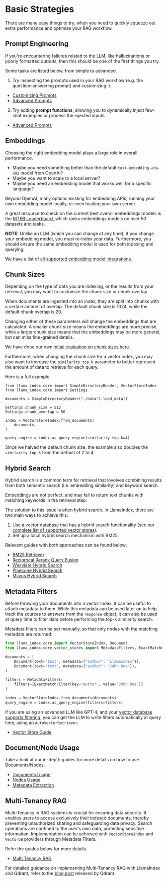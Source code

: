 # Basic Strategies

There are many easy things to try, when you need to quickly squeeze out extra performance and optimize your RAG workflow.

## Prompt Engineering

If you're encountering failures related to the LLM, like hallucinations or poorly formatted outputs, then this
should be one of the first things you try.

Some tasks are listed below, from simple to advanced.

1. Try inspecting the prompts used in your RAG workflow (e.g. the question–answering prompt) and customizing it.

- [Customizing Prompts](/python/examples/prompts/prompt_mixin)
- [Advanced Prompts](/python/examples/prompts/advanced_prompts)

2. Try adding **prompt functions**, allowing you to dynamically inject few-shot examples or process the injected inputs.

- [Advanced Prompts](/python/examples/prompts/advanced_prompts)

## Embeddings

Choosing the right embedding model plays a large role in overall performance.

- Maybe you need something better than the default `text-embedding-ada-002` model from OpenAI?
- Maybe you want to scale to a local server?
- Maybe you need an embedding model that works well for a specific language?

Beyond OpenAI, many options existing for embedding APIs, running your own embedding model locally, or even hosting your own server.

A great resource to check on the current best overall embeddings models is the [MTEB Leaderboard](https://huggingface.co/spaces/mteb/leaderboard), which ranks embeddings models on over 50 datasets and tasks.

**NOTE:** Unlike an LLM (which you can change at any time), if you change your embedding model, you must re-index your data. Furthermore, you should ensure the same embedding model is used for both indexing and querying.

We have a list of [all supported embedding model integrations](/python/framework/module_guides/models/embeddings).

## Chunk Sizes

Depending on the type of data you are indexing, or the results from your retrieval, you may want to customize the chunk size or chunk overlap.

When documents are ingested into an index, they are split into chunks with a certain amount of overlap. The default chunk size is 1024, while the default chunk overlap is 20.

Changing either of these parameters will change the embeddings that are calculated. A smaller chunk size means the embeddings are more precise, while a larger chunk size means that the embeddings may be more general, but can miss fine-grained details.

We have done our own [initial evaluation on chunk sizes here](https://blog.llamaindex.ai/evaluating-the-ideal-chunk-size-for-a-rag-system-using-llamaindex-6207e5d3fec5).

Furthermore, when changing the chunk size for a vector index, you may also want to increase the `similarity_top_k` parameter to better represent the amount of data to retrieve for each query.

Here is a full example:

```
from llama_index.core import SimpleDirectoryReader, VectorStoreIndex
from llama_index.core import Settings

documents = SimpleDirectoryReader("./data").load_data()

Settings.chunk_size = 512
Settings.chunk_overlap = 50

index = VectorStoreIndex.from_documents(
    documents,
)

query_engine = index.as_query_engine(similarity_top_k=4)
```

Since we halved the default chunk size, the example also doubles the `similarity_top_k` from the default of 2 to 4.

## Hybrid Search

Hybrid search is a common term for retrieval that involves combining results from both semantic search (i.e. embedding similarity) and keyword search.

Embeddings are not perfect, and may fail to return text chunks with matching keywords in the retrieval step.

The solution to this issue is often hybrid search. In LlamaIndex, there are two main ways to achieve this:

1. Use a vector database that has a hybrid search functionality (see [our complete list of supported vector stores](/python/framework/module_guides/storing/vector_stores)).
2. Set up a local hybrid search mechanism with BM25.

Relevant guides with both approaches can be found below:

- [BM25 Retriever](/python/examples/retrievers/bm25_retriever)
- [Reciprocal Rerank Query Fusion](/python/examples/retrievers/reciprocal_rerank_fusion)
- [Weaviate Hybrid Search](/python/examples/vector_stores/weaviateindexdemo-hybrid)
- [Pinecone Hybrid Search](/python/examples/vector_stores/pineconeindexdemo-hybrid)
- [Milvus Hybrid Search](/python/examples/vector_stores/milvushybridindexdemo)

## Metadata Filters

Before throwing your documents into a vector index, it can be useful to attach metadata to them. While this metadata can be used later on to help track the sources to answers from the `response` object, it can also be used at query time to filter data before performing the top-k similarity search.

Metadata filters can be set manually, so that only nodes with the matching metadata are returned:

```python
from llama_index.core import VectorStoreIndex, Document
from llama_index.core.vector_stores import MetadataFilters, ExactMatchFilter

documents = [
    Document(text="text", metadata={"author": "LlamaIndex"}),
    Document(text="text", metadata={"author": "John Doe"}),
]

filters = MetadataFilters(
    filters=[ExactMatchFilter(key="author", value="John Doe")]
)

index = VectorStoreIndex.from_documents(documents)
query_engine = index.as_query_engine(filters=filters)
```

If you are using an advanced LLM like GPT-4, and your [vector database supports filtering](/python/framework/module_guides/storing/vector_stores), you can get the LLM to write filters automatically at query time, using an `AutoVectorRetriever`.

- [Vector Store Guide](/python/framework/module_guides/indexing/vector_store_guide)

## Document/Node Usage

Take a look at our in-depth guides for more details on how to use Documents/Nodes.

- [Documents Usage](/python/framework/module_guides/loading/documents_and_nodes/usage_documents)
- [Nodes Usage](/python/framework/module_guides/loading/documents_and_nodes/usage_nodes)
- [Metadata Extraction](/python/framework/module_guides/loading/documents_and_nodes/usage_metadata_extractor)

## Multi-Tenancy RAG

Multi-Tenancy in RAG systems is crucial for ensuring data security. It enables users to access exclusively their indexed documents, thereby preventing unauthorized sharing and safeguarding data privacy. Search operations are confined to the user's own data, protecting sensitive information. Implementation can be achieved with `VectorStoreIndex` and `VectorDB` providers through Metadata Filters.

Refer the guides below for more details.

- [Multi Tenancy RAG](/python/examples/multi_tenancy/multi_tenancy_rag)

For detailed guidance on implementing Multi-Tenancy RAG with LlamaIndex and Qdrant, refer to the [blog post](https://qdrant.tech/documentation/tutorials/llama-index-multitenancy/) released by Qdrant.

